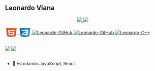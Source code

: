 ## Leonardo Viana
<div align="center">
  <a href="https://github.com/Leonardovii2"> <img height="180em" src="https://github-readme-stats.vercel.app/api?username=leonardovii2&show_icons=true&theme=dark&include_all_commits=true&count_private=true"/> <img height="180em" src="https://github-readme-stats.vercel.app/api/top-langs/?username=leonardovii2&layout=compact&langs_count=7&theme=dark"/>
  </div>

<div style="display: inline_block"><br>
  <img align="center" alt="Leonardo-HTML" height="30" width="40" src="https://raw.githubusercontent.com/devicons/devicon/master/icons/html5/html5-original.svg">
  <img align="center" alt="Leonardo-CSS" height="30" width="40" src="https://raw.githubusercontent.com/devicons/devicon/master/icons/css3/css3-original.svg">
  <img align="center" alt="Leonardo-GitHub" height="30" width="40" src="https://cdn.jsdelivr.net/gh/devicons/devicon/icons/javascript/javascript-original.svg">
  <img align="center" alt="Leonardo-GitHub" height="30" width="40" src="https://cdn.jsdelivr.net/gh/devicons/devicon/icons/react/react-original.svg">
  <img align="center" alt="Leonardo-C++" height="30" width="40" src="https://raw.githubusercontent.com/devicons/devicon/master/icons/c++/c++-original.svg">
  
          
          
  

##
 
<div> 
  <a href="https://www.instagram.com/leonardovii2/" target="_blank"><img src="https://img.shields.io/badge/-Instagram-%23E4405F?style=for-the-badge&logo=instagram&logoColor=white" target="_blank"></a>
  <a href="https://www.linkedin.com/in/leonardo-viana-067468246/" target="_blank"><img src="https://img.shields.io/badge/-linkedin-%23E4405F?style=for-the-badge&logo=linkedin&logoColor=white" target="_blank"></a>
  
  ##

- 🌱 Estudando JavaScript, React
